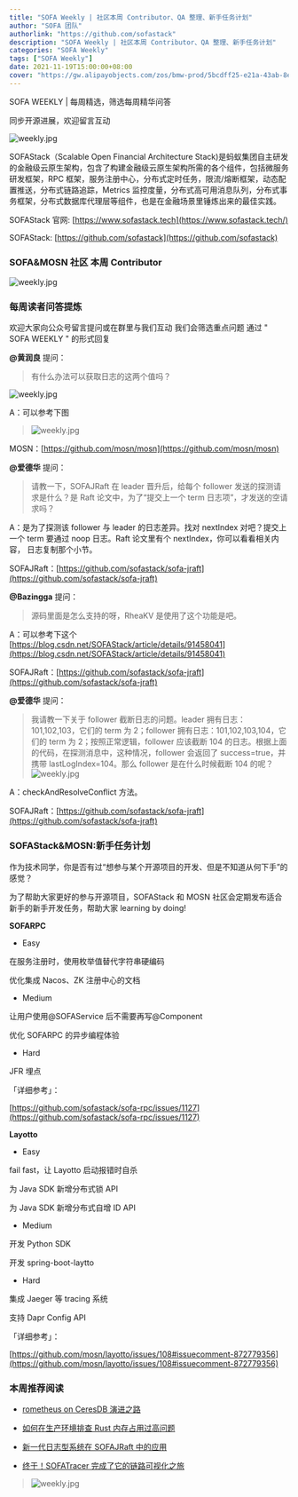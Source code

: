```yaml
---
title: "SOFA Weekly | 社区本周 Contributor、QA 整理、新手任务计划"
author: "SOFA 团队"
authorlink: "https://github.com/sofastack"
description: "SOFA Weekly | 社区本周 Contributor、QA 整理、新手任务计划"
categories: "SOFA Weekly"
tags: ["SOFA Weekly"]
date: 2021-11-19T15:00:00+08:00
cover: "https://gw.alipayobjects.com/zos/bmw-prod/5bcdff25-e21a-43ab-8e34-04305cd379ae.webp"
---
```


SOFA WEEKLY | 每周精选，筛选每周精华问答

同步开源进展，欢迎留言互动

![weekly.jpg](https://gw.alipayobjects.com/zos/bmw-prod/5bcdff25-e21a-43ab-8e34-04305cd379ae.webp)

SOFAStack（Scalable Open Financial Architecture Stack)是蚂蚁集团自主研发的金融级云原生架构，包含了构建金融级云原生架构所需的各个组件，包括微服务研发框架，RPC 框架，服务注册中心，分布式定时任务，限流/熔断框架，动态配置推送，分布式链路追踪，Metrics 监控度量，分布式高可用消息队列，分布式事务框架，分布式数据库代理层等组件，也是在金融场景里锤炼出来的最佳实践。

SOFAStack 官网: [https://www.sofastack.tech](https://www.sofastack.tech/)

SOFAStack: [https://github.com/sofastack](https://github.com/sofastack)

### SOFA&MOSN 社区 本周 Contributor

![weekly.jpg](https://gw.alipayobjects.com/mdn/rms_1c90e8/afts/img/A*T-I6RY_hT9gAAAAAAAAAAAAAARQnAQ)

### 每周读者问答提炼

欢迎大家向公众号留言提问或在群里与我们互动
我们会筛选重点问题
通过 " SOFA WEEKLY " 的形式回复

**@黄润良** 提问：

> 有什么办法可以获取日志的这两个值吗？

![weekly.jpg](https://gw.alipayobjects.com/mdn/rms_1c90e8/afts/img/A*9ve_QatXBYEAAAAAAAAAAAAAARQnAQ)

A：可以参考下图

> ![weekly.jpg](https://gw.alipayobjects.com/mdn/rms_1c90e8/afts/img/A*w00zSLw8IKUAAAAAAAAAAAAAARQnAQ)

MOSN：[https://github.com/mosn/mosn](https://github.com/mosn/mosn)

**@爱德华** 提问：

> 请教一下，SOFAJRaft 在 leader 晋升后，给每个 follower 发送的探测请求是什么？是 Raft 论文中，为了“提交上一个 term 日志项”，才发送的空请求吗？

A：是为了探测该 follower 与 leader 的日志差异。找对 nextIndex 对吧？提交上一个 term 要通过 noop 日志。Raft 论文里有个 nextIndex，你可以看看相关内容， 日志复制那个小节。

SOFAJRaft：[https://github.com/sofastack/sofa-jraft](https://github.com/sofastack/sofa-jraft)

**@Bazingga** 提问：

> 源码里面是怎么支持的呀，RheaKV 是使用了这个功能是吧。

A：可以参考下这个
[https://blog.csdn.net/SOFAStack/article/details/91458041](https://blog.csdn.net/SOFAStack/article/details/91458041)

SOFAJRaft：[https://github.com/sofastack/sofa-jraft](https://github.com/sofastack/sofa-jraft)

**@爱德华** 提问：

> 我请教一下关于 follower 截断日志的问题。leader 拥有日志：101,102,103，它们的 term 为 2；follower 拥有日志：101,102,103,104，它们的 term 为 2；按照正常逻辑，follower 应该截断 104 的日志。根据上面的代码，在探测消息中，这种情况，follower 会返回了 success=true，并携带 lastLogIndex=104。那么 follower 是在什么时候截断 104 的呢？<br>
>![weekly.jpg](https://gw.alipayobjects.com/mdn/rms_1c90e8/afts/img/A*lJZfTpxjNkoAAAAAAAAAAAAAARQnAQ)

A：checkAndResolveConflict 方法。

SOFAJRaft：[https://github.com/sofastack/sofa-jraft](https://github.com/sofastack/sofa-jraft)

### SOFAStack&MOSN:新手任务计划

作为技术同学，你是否有过“想参与某个开源项目的开发、但是不知道从何下手”的感觉？

为了帮助大家更好的参与开源项目，SOFAStack 和 MOSN 社区会定期发布适合新手的新手开发任务，帮助大家 learning by doing!

**SOFARPC**

- Easy

在服务注册时，使用枚举值替代字符串硬编码

优化集成 Nacos、ZK 注册中心的文档

- Medium

让用户使用@SOFAService 后不需要再写@Component

优化 SOFARPC 的异步编程体验

- Hard

JFR 埋点

「详细参考」：

[https://github.com/sofastack/sofa-rpc/issues/1127](https://github.com/sofastack/sofa-rpc/issues/1127)

**Layotto**

- Easy

fail fast，让 Layotto 启动报错时自杀

为 Java SDK 新增分布式锁 API

为 Java SDK 新增分布式自增 ID API

- Medium

开发 Python SDK

开发 spring-boot-laytto

- Hard

集成 Jaeger 等 tracing 系统

支持 Dapr Config API

「详细参考」：

[https://github.com/mosn/layotto/issues/108#issuecomment-872779356](https://github.com/mosn/layotto/issues/108#issuecomment-872779356)

### 本周推荐阅读

- [rometheus on CeresDB 演进之路](https://mp.weixin.qq.com/s?__biz=MzUzMzU5Mjc1Nw==&mid=2247497779&idx=1&sn=3c47ec0f1af6b5f0278010720c52a7fc&chksm=faa317e9cdd49eff0eb65e69e3ce40254100848556eca075ef24f3ce4527d906ce67c2487f94&token=709289858&lang=zh_CN#rd)

- [如何在生产环境排查 Rust 内存占用过高问题](https://mp.weixin.qq.com/s?__biz=MzUzMzU5Mjc1Nw==&mid=2247497371&idx=1&sn=8b98f9a7dad0ac99d77c45d12db626be&chksm=faa31941cdd49057ec6aa23b5541e0b1ce49574808f55068a0b3c0bc829ef281c47cfba53f59&scene=21)

- [新一代日志型系统在 SOFAJRaft 中的应用](https://mp.weixin.qq.com/s?__biz=MzUzMzU5Mjc1Nw==&mid=2247497065&idx=1&sn=41cc54dbca1f9bb1d2e50dbd181f062d&chksm=faa31ab3cdd493a52bac26736b2d66c9fcda77c6591048ae758f9663ded0a1a068947a8488ab&scene=21)

- [终于！SOFATracer 完成了它的链路可视化之旅](https://mp.weixin.qq.com/s?__biz=MzUzMzU5Mjc1Nw==&mid=2247496554&idx=1&sn=b6c292ee9b983a2344f2929390fe15c4&chksm=faa31cb0cdd495a6770720e631ff338e435998f294145da18c04bf34b82e49d2f028687cad7f&scene=21)

> ![weekly.jpg](https://gw.alipayobjects.com/zos/bmw-prod/5f2e9662-eff8-4b6b-abb6-08799da42fcc.webp)
